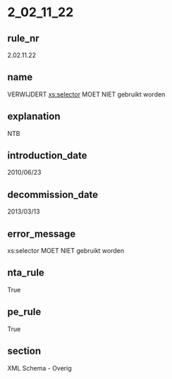 # 2_02_11_22

## rule_nr
2.02.11.22

## name
VERWIJDERT <xs:selector> MOET NIET gebruikt worden

## explanation
NTB

## introduction_date
2010/06/23

## decommission_date
2013/03/13

## error_message
xs:selector MOET NIET gebruikt worden

## nta_rule
True

## pe_rule
True

## section
XML Schema - Overig


